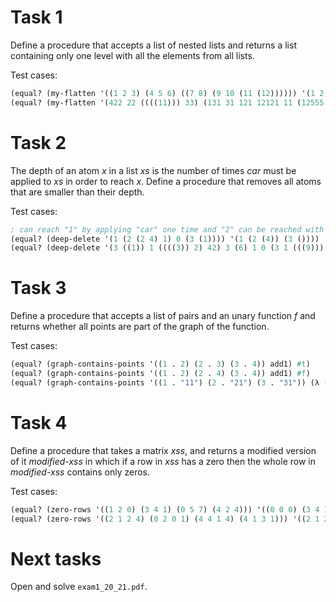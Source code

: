 # Task 1

Define a procedure that accepts a list of nested lists and returns a list containing only one level with all the elements from all lists.

Test cases:

```lisp
(equal? (my-flatten '((1 2 3) (4 5 6) ((7 8) (9 10 (11 (12)))))) '(1 2 3 4 5 6 7 8 9 10 11 12))
(equal? (my-flatten '(422 22 ((((11))) 33) (131 31 121 12121 11 (12555 555)))) '(422 22 11 33 131 31 121 12121 11 12555 555))
```

# Task 2

The depth of an atom *x* in a list *xs* is the number of times *car* must be applied to *xs* in order to reach *x*. Define a procedure that removes all atoms that are smaller than their depth.

Test cases:

```lisp
; can reach "1" by applying "car" one time and "2" can be reached with "caadr".
(equal? (deep-delete '(1 (2 (2 4) 1) 0 (3 (1)))) '(1 (2 (4)) (3 ())))
(equal? (deep-delete '(3 ((1)) 1 ((((3)) 2) 42) 3 (6) 1 0 (3 1 (((9))) 0))) '(3 (()) 1 (((())) 42) 3 (6) 1 (3 (((9))))))
```

# Task 3

Define a procedure that accepts a list of pairs and an unary function *f* and returns whether all points are part of the graph of the function.

Test cases:

```lisp
(equal? (graph-contains-points '((1 . 2) (2 . 3) (3 . 4)) add1) #t)
(equal? (graph-contains-points '((1 . 2) (2 . 4) (3 . 4)) add1) #f)
(equal? (graph-contains-points '((1 . "11") (2 . "21") (3 . "31")) (λ (x) (string-append (number->string x) "1"))) #t)
```

# Task 4

Define a procedure that takes a matrix *xss*, and returns a modified version of it *modified-xss* in which if a row in *xss* has a zero then the whole row in *modified-xss* contains only zeros.

Test cases:

```lisp
(equal? (zero-rows '((1 2 0) (3 4 1) (0 5 7) (4 2 4))) '((0 0 0) (3 4 1) (0 0 0) (4 2 4)))
(equal? (zero-rows '((2 1 2 4) (0 2 0 1) (4 4 1 4) (4 1 3 1))) '((2 1 2 4) (0 0 0 0) (4 4 1 4) (4 1 3 1)))
```

# Next tasks

Open and solve `exam1_20_21.pdf`.
